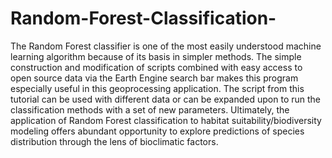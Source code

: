 # Random-Forest-Classification-

The Random Forest classifier is one of the most easily understood machine learning algorithm because of its basis in simpler methods. The simple construction and modification of scripts combined with easy access to open source data via the Earth Engine search bar makes this program especially useful in this geoprocessing application. The script from this tutorial can be used with different data or can be expanded upon to run the classification methods with a set of new parameters. Ultimately, the application of Random Forest classification to habitat suitability/biodiversity modeling offers abundant opportunity to explore predictions of species distribution through the lens of bioclimatic factors.
